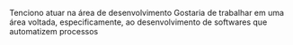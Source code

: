 Tenciono atuar na área de desenvolvimento
Gostaria de trabalhar em uma área voltada, especificamente, ao desenvolvimento de softwares que automatizem processos
